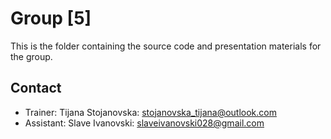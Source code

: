 # Group [5]

This is the folder containing the source code and presentation materials for the group.

## Contact

- Trainer: Tijana Stojanovska: stojanovska_tijana@outlook.com
- Assistant: Slave Ivanovski: slaveivanovski028@gmail.com

